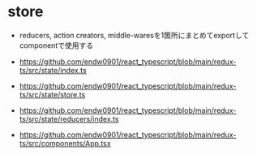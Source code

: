 # store

- reducers, action creators, middle-waresを1箇所にまとめてexportしてcomponentで使用する

- https://github.com/endw0901/react_typescript/blob/main/redux-ts/src/state/index.ts
- https://github.com/endw0901/react_typescript/blob/main/redux-ts/src/state/store.ts
- https://github.com/endw0901/react_typescript/blob/main/redux-ts/src/state/reducers/index.ts

- https://github.com/endw0901/react_typescript/blob/main/redux-ts/src/components/App.tsx
